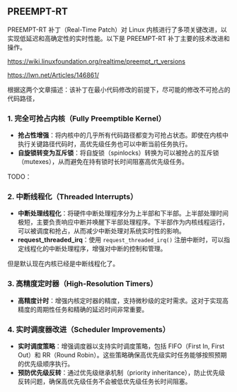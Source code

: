 ## PREEMPT-RT
PREEMPT-RT 补丁（Real-Time Patch）对 Linux 内核进行了多项关键改进，以实现低延迟和高确定性的实时性能。以下是 PREEMPT-RT 补丁主要的技术改进和操作。



https://wiki.linuxfoundation.org/realtime/preempt_rt_versions

https://lwn.net/Articles/146861/

根据这两个文章描述：该补丁在最小代码修改的前提下，尽可能的修改不可抢占的代码路径，



### 1. 完全可抢占内核（Fully Preemptible Kernel）

- **抢占性增强**：将内核中的几乎所有代码路径都变为可抢占状态。即使在内核中执行关键路径代码时，高优先级任务也可以中断当前任务执行。
- **自旋锁转变为互斥锁**：将自旋锁（spinlocks）转换为可以被抢占的互斥锁（mutexes），从而避免在持有锁时长时间阻塞高优先级任务。

TODO：







### 2. 中断线程化（Threaded Interrupts）

- **中断处理线程化**：将硬件中断处理程序分为上半部和下半部。上半部处理时间极短，主要负责响应中断并唤醒下半部处理程序。下半部作为内核线程运行，可以被调度和抢占，从而减少中断处理对系统实时性的影响。
- **request_threaded_irq**：使用 `request_threaded_irq()` 注册中断时，可以指定线程化的中断处理程序，增强对中断的控制和管理。

但是默认现在内核已经是中断线程化了。

### 3. 高精度定时器（High-Resolution Timers）

- **高精度计时**：增强内核定时器的精度，支持微秒级的定时需求。这对于实现高精度的周期性任务和精确的延迟时间非常重要。

### 4. 实时调度器改进（Scheduler Improvements）

- **实时调度策略**：增强调度器以支持实时调度策略，包括 FIFO（First In, First Out）和 RR（Round Robin）。这些策略确保高优先级实时任务能够按照预期的优先级顺序执行。
- **预防优先级反转**：通过优先级继承机制（priority inheritance），防止优先级反转问题，确保高优先级任务不会被低优先级任务长时间阻塞。

